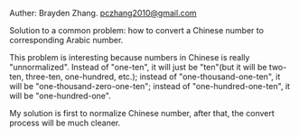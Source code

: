 Auther: Brayden Zhang. pczhang2010@gmail.com

Solution to a common problem: how to convert a Chinese number to corresponding
Arabic number. 

This problem is interesting because numbers in Chinese is really "unnormalized".
Instead of "one-ten", it will just be "ten"(but it will be two-ten, three-ten, 
one-hundred, etc.); instead of "one-thousand-one-ten", it will be 
"one-thousand-zero-one-ten"; instead of "one-hundred-one-ten", it will be 
"one-hundred-one".

My solution is first to normalize Chinese number, after that, the convert 
process will be much cleaner.
